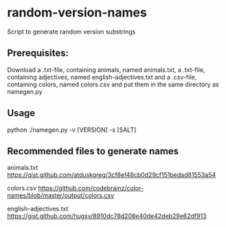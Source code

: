 # random-version-names
Script to generate random version substrings

## Prerequisites: ##

Download a .txt-file, containing animals, named animals.txt, a .txt-file, containing adjectives, named english-adjectives.txt and a .csv-file, containing colors, named colors.csv and put them in the same directory as namegen.py

## Usage ##

python ./namegen.py -v [VERSION] -s [SALT]

## Recommended files to generate names ##

animals.txt
https://gist.github.com/atduskgreg/3cf8ef48cb0d29cf151bedad81553a54

colors.csv
https://github.com/codebrainz/color-names/blob/master/output/colors.csv

english-adjectives.txt
https://gist.github.com/hugsy/8910dc78d208e40de42deb29e62df913
